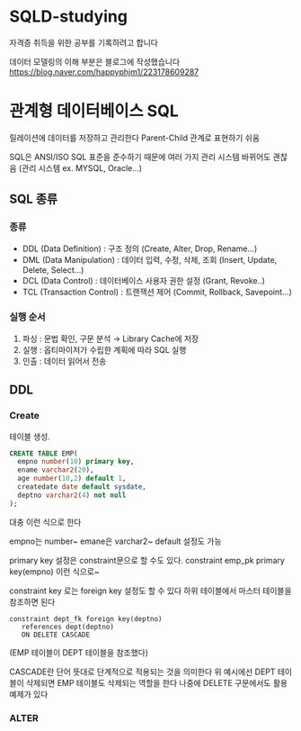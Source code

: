 # SQLD-studying
자격증 취득을 위한 공부를 기록하려고 합니다

데이터 모델링의 이해 부분은 블로그에 작성했습니다
https://blog.naver.com/happyphjm1/223178609287

# 관계형 데이터베이스 SQL
릴레이션에 데이터를 저장하고 관리한다
Parent-Child 관계로 표현하기 쉬움

SQL은 ANSI/ISO SQL 표준을 준수하기 때문에 여러 가지 관리 시스템 바뀌어도 괜찮음
(관리 시스템 ex. MYSQL, Oracle...)

## SQL 종류
### 종류
   - DDL (Data Definition) : 구조 정의 (Create, Alter, Drop, Rename...)
   - DML (Data Manipulation) : 데이터 입력, 수정, 삭제, 조회 (Insert, Update, Delete, Select...)
   - DCL (Data Control) : 데이터베이스 사용자 권한 설정 (Grant, Revoke..)
   - TCL (Transaction Control) : 트랜잭션 제어 (Commit, Rollback, Savepoint...)

### 실행 순서
1. 파싱 : 문법 확인, 구문 분석 → Library Cache에 저장
2. 실행 : 옵티마이저가 수립한 계획에 따라 SQL 실행
3. 인출 : 데이터 읽어서 전송

## DDL
### Create
테이블 생성.
```SQL
CREATE TABLE EMP(
  empno number(10) primary key,
  ename varchar2(20),
  age number(10,2) default 1,
  createdate date default sysdate,
  deptno varchar2(4) not null
);
```

대충 이런 식으로 한다

empno는 number~
emane은 varchar2~
default 설정도 가능

primary key 설정은 constraint문으로 할 수도 있다. 
constraint emp_pk primary key(empno) 이런 식으로~

constraint key 로는 foreign key 설정도 할 수 있다
하위 테이블에서 마스터 테이블을 참조하면 된다
```
constraint dept_fk foreign key(deptno)
   references dept(deptno)
   ON DELETE CASCADE
```
(EMP 테이블이 DEPT 테이블을 참조했다)

CASCADE란 단어 뜻대로 단계적으로 적용되는 것을 의미한다 위 예시에선 DEPT 테이블이 삭제되면 EMP 테이블도 삭제되는 역할을 한다
나중에 DELETE 구문에서도 활용 예제가 있다

### ALTER
